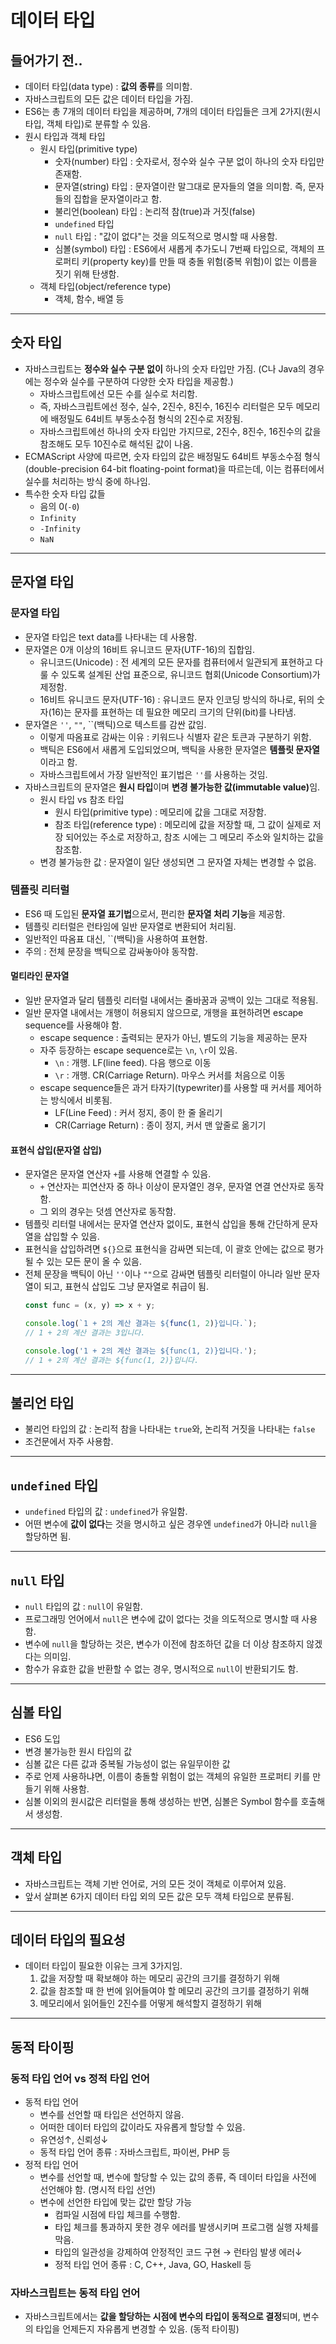 # 데이터 타입
## 들어가기 전..
- 데이터 타입(data type) : <b>값의 종류</b>를 의미함.
- 자바스크립트의 모든 값은 데이터 타입을 가짐.
- ES6는 총 7개의 데이터 타입을 제공하며, 7개의 데이터 타입들은 크게 2가지(원시 타입, 객체 타입)로 분류할 수 있음.
- 원시 타입과 객체 타입
  - 원시 타입(primitive type)
    - 숫자(number) 타입 : 숫자로서, 정수와 실수 구분 없이 하나의 숫자 타입만 존재함.
    - 문자열(string) 타입 : 문자열이란 말그대로 문자들의 열을 의미함. 즉, 문자들의 집합을 문자열이라고 함.
    - 불리언(boolean) 타입 : 논리적 참(true)과 거짓(false)
    - `undefined` 타입
    - `null` 타입 : "값이 없다"는 것을 의도적으로 명시할 때 사용함.
    - 심볼(symbol) 타입 : ES6에서 새롭게 추가도니 7번째 타입으로, 객체의 프로퍼티 키(property key)를 만들 때 충돌 위험(중복 위험)이 없는 이름을 짓기 위해 탄생함.
  - 객체 타입(object/reference type)
    - 객체, 함수, 배열 등

___
## 숫자 타입
- 자바스크립트는 <b>정수와 실수 구분 없이</b> 하나의 숫자 타입만 가짐. (C나 Java의 경우에는 정수와 실수를 구분하여 다양한 숫자 타입을 제공함.)
  - 자바스크립트에선 모든 수를 실수로 처리함.
  - 즉, 자바스크립트에선 정수, 실수, 2진수, 8진수, 16진수 리터럴은 모두 메모리에 배정밀도 64비트 부동소수점 형식의 2진수로 저장됨.
  - 자바스크립트에선 하나의 숫자 타입만 가지므로, 2진수, 8진수, 16진수의 값을 참조해도 모두 10진수로 해석된 값이 나옴.
- ECMAScript 사양에 따르면, 숫자 타입의 값은 배정밀도 64비트 부동소수점 형식(double-precision 64-bit floating-point format)을 따르는데, 이는 컴퓨터에서 실수를 처리하는 방식 중에 하나임.
- 특수한 숫자 타입 값들
  - 음의 0(`-0`)
  - `Infinity`
  - `-Infinity`
  - `NaN`
___
## 문자열 타입
### 문자열 타입
- 문자열 타입은 text data를 나타내는 데 사용함.
- 문자열은 0개 이상의 16비트 유니코드 문자(UTF-16)의 집합임.
  - 유니코드(Unicode) : 전 세계의 모든 문자를 컴퓨터에서 일관되게 표현하고 다룰 수 있도록 설계된 산업 표준으로, 유니코드 협회(Unicode Consortium)가 제정함.
  - 16비트 유니코드 문자(UTF-16) : 유니코드 문자 인코딩 방식의 하나로, 뒤의 숫자(16)는 문자를 표현하는 데 필요한 메모리 크기의 단위(bit)를 나타냄.
- 문자열은 `''`, `""`, ``(백틱)으로 텍스트를 감싼 값임.
  - 이렇게 따옴표로 감싸는 이유 : 키워드나 식별자 같은 토큰과 구분하기 위함.
  - 백틱은 ES6에서 새롭게 도입되었으며, 백틱을 사용한 문자열은 <b>템플릿 문자열</b>이라고 함.
  - 자바스크립트에서 가장 일반적인 표기법은 `''`를 사용하는 것임.
- 자바스크립트의 문자열은 <b>원시 타입</b>이며 <b>변경 불가능한 값(immutable value)</b>임.
  - 원시 타입 vs 참조 타입
    - 원시 타입(primitive type) : 메모리에 값을 그대로 저장함.
    - 참조 타입(reference type) : 메모리에 값을 저장할 때, 그 값이 실제로 저장 되어있는 주소로 저장하고, 참조 시에는 그 메모리 주소와 일치하는 값을 참조함.
  - 변경 불가능한 값 : 문자열이 일단 생성되면 그 문자열 자체는 변경할 수 없음.

### 템플릿 리터럴
- ES6 때 도입된 <b>문자열 표기법</b>으로서, 편리한 <b>문자열 처리 기능</b>을 제공함.
- 템플릿 리터럴은 런타임에 일반 문자열로 변환되어 처리됨.
- 일반적인 따옴표 대신, ``(백틱)을 사용하여 표현함.
- 주의 : 전체 문장을 백틱으로 감싸놓아야 동작함.
#### 멀티라인 문자열
- 일반 문자열과 달리 템플릿 리터럴 내에서는 줄바꿈과 공백이 있는 그대로 적용됨.
- 일반 문자열 내에서는 개행이 허용되지 않으므로, 개행을 표현하려면 escape sequence를 사용해야 함.
  - escape sequence : 출력되는 문자가 아닌, 별도의 기능을 제공하는 문자
  - 자주 등장하는 escape sequence로는 `\n`, `\r`이 있음.
    - `\n` : 개행. LF(line feed). 다음 행으로 이동
    - `\r` : 개행. CR(Carriage Return). 마우스 커서를 처음으로 이동
  - escape sequence들은 과거 타자기(typewriter)를 사용할 때 커서를 제어하는 방식에서 비롯됨.
    - LF(Line Feed) : 커서 정지, 종이 한 줄 올리기
    - CR(Carriage Return) : 종이 정지, 커서 맨 앞줄로 옮기기
#### 표현식 삽입(문자열 삽입)
- 문자열은 문자열 연산자 `+`를 사용해 연결할 수 있음.
  - `+` 연산자는 피연산자 중 하나 이상이 문자열인 경우, 문자열 연결 연산자로 동작함.
  - 그 외의 경우는 덧셈 연산자로 동작함.
- 템플릿 리터럴 내에서는 문자열 연산자 없이도, 표현식 삽입을 통해 간단하게 문자열을 삽입할 수 있음.
- 표현식을 삽입하려면 `${}`으로 표현식을 감싸면 되는데, 이 괄호 안에는 값으로 평가될 수 있는 모든 문이 올 수 있음.
- 전체 문장을 백틱이 아닌 `''`이나 `""`으로 감싸면 템플릿 리터럴이 아니라 일반 문자열이 되고, 표현식 삽입도 그냥 문자열로 취급이 됨.
  ```js
  const func = (x, y) => x + y;

  console.log(`1 + 2의 계산 결과는 ${func(1, 2)}입니다.`);
  // 1 + 2의 계산 결과는 3입니다.

  console.log('1 + 2의 계산 결과는 ${func(1, 2)}입니다.');
  // 1 + 2의 계산 결과는 ${func(1, 2)}입니다.
  ```

___
## 불리언 타입 
- 불리언 타입의 값 : 논리적 참을 나타내는 `true`와, 논리적 거짓을 나타내는 `false`
- 조건문에서 자주 사용함.

___
## `undefined` 타입
- `undefined` 타입의 값 : `undefined`가 유일함.
- 어떤 변수에 <b>값이 없다</b>는 것을 명시하고 싶은 경우엔 `undefined`가 아니라 `null`을 할당하면 됨.

___
## `null` 타입
- `null` 타입의 값 : `null`이 유일함.
- 프로그래밍 언어에서 `null`은 변수에 값이 없다는 것을 의도적으로 명시할 때 사용함.
- 변수에 `null`을 할당하는 것은, 변수가 이전에 참조하던 값을 더 이상 참조하지 않겠다는 의미임.
- 함수가 유효한 값을 반환할 수 없는 경우, 명시적으로 `null`이 반환되기도 함.

___
## 심볼 타입
- ES6 도입
- 변경 불가능한 원시 타입의 값
- 심볼 값은 다른 값과 중복될 가능성이 없는 유일무이한 값
- 주로 언제 사용하냐면, 이름이 충돌할 위험이 없는 객체의 유일한 프로퍼티 키를 만들기 위해 사용함.
- 심볼 이외의 원시값은 리터럴을 통해 생성하는 반면, 심볼은 Symbol 함수를 호출해서 생성함.

___
## 객체 타입
- 자바스크립트는 객체 기반 언어로, 거의 모든 것이 객체로 이루어져 있음.
- 앞서 살펴본 6가지 데이터 타입 외의 모든 값은 모두 객체 타입으로 분류됨.

___
## 데이터 타입의 필요성
- 데이터 타입이 필요한 이유는 크게 3가지임.
  1. 값을 저장할 때 확보해야 하는 메모리 공간의 크기를 결정하기 위해
  2. 값을 참조할 때 한 번에 읽어들여야 할 메모리 공간의 크기를 결정하기 위해
  3. 메모리에서 읽어들인 2진수를 어떻게 해석할지 결정하기 위해

___
## 동적 타이핑
### 동적 타입 언어 vs 정적 타입 언어
- 동적 타입 언어
  - 변수를 선언할 때 타입은 선언하지 않음.
  - 어떠한 데이터 타입의 값이라도 자유롭게 할당할 수 있음.
  - 유연성↑, 신뢰성↓
  - 동적 타입 언어 종류 : 자바스크립트, 파이썬, PHP 등
- 정적 타입 언어
  - 변수를 선언할 때, 변수에 할당할 수 있는 값의 종류, 즉 데이터 타입을 사전에 선언해야 함. (명시적 타입 선언)
  - 변수에 선언한 타입에 맞는 값만 할당 가능
    - 컴파일 시점에 타입 체크를 수행함.
    - 타입 체크를 통과하지 못한 경우 에러를 발생시키며 프로그램 실행 자체를 막음.
    - 타입의 일관성을 강제하여 안정적인 코드 구현 → 런타임 발생 에러↓
    - 정적 타입 언어 종류 : C, C++, Java, GO, Haskell 등

### 자바스크립트는 동적 타입 언어
- 자바스크립트에서는 <b>값을 할당하는 시점에 변수의 타입이 동적으로 결정</b>되며, 변수의 타입을 언제든지 자유롭게 변경할 수 있음. (동적 타이핑)
